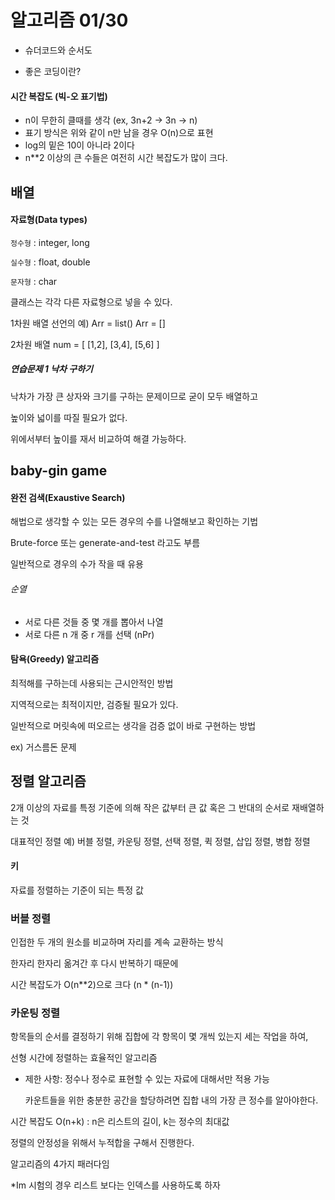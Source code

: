 # 알고리즘 01/30

- 슈더코드와 순서도 

- 좋은 코딩이란?

  

#### 시간 복잡도 (빅-오 표기법)

- n이 무한히 클때를 생각
  (ex, 3n+2 -> 3n -> n)
- 표기 방식은 위와 같이 n만 남을 경우  O(n)으로 표현
- log의 밑은 10이 아니라 2이다
- n**2 이상의 큰 수들은 여전히 시간 복잡도가 많이 크다.



## 배열

#### 자료형(Data types)

`정수형` : integer, long

`실수형` : float, double

`문자형` : char

클래스는 각각 다른 자료형으로 넣을 수 있다.



1차원 배열 선언의 예) Arr = list() Arr = [] 

2차원 배열	num = [ [1,2], [3,4], [5,6] ]

 

##### 연습문제 1 낙차 구하기

낙차가 가장 큰 상자와 크기를 구하는 문제이므로 굳이 모두 배열하고 

높이와 넓이를 따질 필요가 없다.

위에서부터 높이를 재서 비교하여 해결 가능하다.



## baby-gin game



#### 완전 검색(Exaustive Search)

해법으로 생각할 수 있는 모든 경우의 수를 나열해보고 확인하는 기법

Brute-force 또는 generate-and-test 라고도 부름

일반적으로 경우의 수가 작을 때 유용

###### 순열

- 서로 다른 것들 중 몇 개를 뽑아서 나열
- 서로 다른 n 개 중 r 개를 선택 (nPr)



#### 탐욕(Greedy) 알고리즘

최적해를 구하는데 사용되는 근시안적인 방법

지역적으로는 최적이지만, 검증될 필요가 있다.

일반적으로 머릿속에 떠오르는 생각을 검증 없이 바로 구현하는 방법

ex) 거스름돈 문제 





## 정렬 알고리즘

2개 이상의 자료를 특정 기준에 의해 작은 값부터 큰 값 혹은 그 반대의 순서로 재배열하는 것

대표적인 정렬 예)  버블 정렬, 카운팅 정렬, 선택 정렬, 퀵 정렬, 삽입 정렬, 병합 정렬

#### 키

자료를 정렬하는 기준이 되는 특정 값



### 버블 정렬

인접한 두 개의 원소를 비교하며 자리를 계속 교환하는 방식

한자리 한자리 옮겨간 후 다시 반복하기 때문에

시간 복잡도가 O(n**2)으로 크다  (n * (n-1))



### 카운팅 정렬

항목들의 순서를 결정하기 위해 집합에 각 항목이 몇 개씩 있는지 세는 작업을 하여,

선형 시간에 정렬하는 효율적인 알고리즘

- 제한 사항: 정수나 정수로 표현할 수 있는 자료에 대해서만 적용 가능

  카운트들을 위한 충분한 공간을 할당하려면 집합 내의 가장 큰 정수를 알아야한다.

  

시간 복잡도 O(n+k) : n은 리스트의 길이, k는 정수의 최대값

정렬의 안정성을 위해서 누적합을 구해서 진행한다.









































알고리즘의 4가지 패러다임







*Im 시험의 경우 리스트 보다는 인덱스를 사용하도록 하자